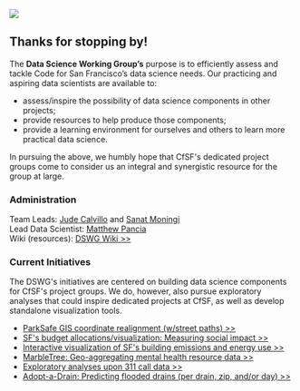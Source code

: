 ![](datascience-wg_header.jpg)

## Thanks for stopping by!

The **Data Science Working Group’s** purpose is to efficiently assess and tackle Code for San Francisco’s data science needs. Our practicing and aspiring data scientists are available to:  

+ assess/inspire the possibility of data science components in other projects;
+ provide resources to help produce those components;
+ provide a learning environment for ourselves and others to learn more practical data science.

In pursuing the above, we humbly hope that CfSF's dedicated project groups come to consider us an integral and synergistic resource for the group at large.

### Administration

Team Leads: [Jude Calvillo](http://linkd.in/1BGeytb) and [Sanat Moningi](http://bit.ly/1PFurlp)  
Lead Data Scientist: [Matthew Pancia](http://bit.ly/1PFuA8k)  
Wiki (resources): [DSWG Wiki >>](https://github.com/sfbrigade/data-science-wg/wiki)  

### Current Initiatives

The DSWG's initiatives are centered on building data science components for CfSF's project groups. We do, however, also pursue exploratory analyses that could inspire dedicated projects at CfSF, as well as develop standalone visualization tools.

+ [ParkSafe GIS coordinate realignment (w/street paths) >>](#)
+ [SF's budget allocations/visualization: Measuring social impact >>](https://github.com/RocioSNg/SF_brigade_impact_gov)
+ [Interactive visualization of SF's building emissions and energy use >>](#)
+ [MarbleTree: Geo-aggregating mental health resource data >>](https://github.com/sfbrigade/data-science-wg/tree/master/projects-in-this-repo/Marble-Tree_Mental-Health)
+ [Exploratory analyses upon 311 call data >>](https://github.com/sfbrigade/data-science-wg/tree/master/projects-in-this-repo/311_Exploratory-Analyses)
+ [Adopt-a-Drain: Predicting flooded drains (per drain, zip, and/or day) >>](https://github.com/sfbrigade/data-science-wg/tree/master/projects-in-this-repo/Drain-Flooding_Prediction)

